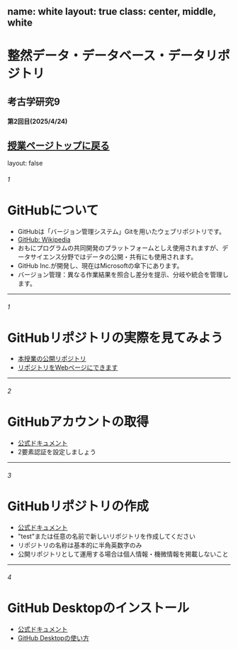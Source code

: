 name: white
layout: true
class: center, middle, white
---
# 整然データ・データベース・データリポジトリ

## 考古学研究9
#### 第2回目(2025/4/24)

[授業ページトップに戻る](https://kotdijian.github.io/KoukogakuKenkyu9/)
---
layout: false

###### 1
# GitHubについて



* GitHubは「バージョン管理システム」Gitを用いたウェブリポジトリです。
* [GitHub: Wikipedia](https://ja.wikipedia.org/wiki/GitHub)
* おもにプログラムの共同開発のプラットフォームとしえ使用されますが、データサイエンス分野ではデータの公開・共有にも使用されます。
* GitHub Inc.が開発し、現在はMicrosoftの傘下にあります。
* バージョン管理：異なる作業結果を照合し差分を提示、分岐や統合を管理します。

---

###### 1
# GitHubリポジトリの実際を見てみよう
* [本授業の公開リポジトリ](https://github.com/kotdijian/KoukogakuKenkyu9)
* [リポジトリをWebページにできます](https://kotdijian.github.io/KoukogakuKenkyu9/)

---

###### 2
# GitHubアカウントの取得

* [公式ドキュメント](https://docs.github.com/ja/get-started/start-your-journey/creating-an-account-on-github)
* 2要素認証を設定しましょう

---

###### 3
# GitHubリポジトリの作成
* [公式ドキュメント](https://docs.github.com/ja/repositories/creating-and-managing-repositories/creating-a-new-repository)
* "test"または任意の名前で新しいリポジトリを作成してください
* リポジトリの名称は基本的に半角英数字のみ
* 公開リポジトリとして運用する場合は個人情報・機微情報を掲載しないこと

---

###### 4
# GitHub Desktopのインストール
* [公式ドキュメント](https://docs.github.com/ja/desktop/installing-and-authenticating-to-github-desktop/installing-github-desktop)
* [GitHub Desktopの使い方](https://qiita.com/yasu_qita/items/3a24322f0ebdd443ba7e)

